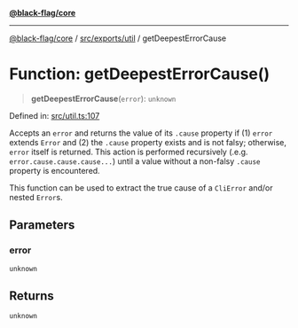 [**@black-flag/core**](../../../../README.md)

***

[@black-flag/core](../../../../README.md) / [src/exports/util](../README.md) / getDeepestErrorCause

# Function: getDeepestErrorCause()

> **getDeepestErrorCause**(`error`): `unknown`

Defined in: [src/util.ts:107](https://github.com/Xunnamius/black-flag/blob/aaa1a74457790f285cb2c85d4d6a7ee05978fc42/src/util.ts#L107)

Accepts an `error` and returns the value of its `.cause` property if (1)
`error` extends `Error` and (2) the `.cause` property exists and is not
falsy; otherwise, `error` itself is returned. This action is performed
recursively (.e.g. `error.cause.cause.cause...`) until a value without a
non-falsy `.cause` property is encountered.

This function can be used to extract the true cause of a `CliError` and/or
nested `Error`s.

## Parameters

### error

`unknown`

## Returns

`unknown`
